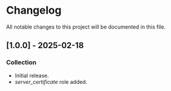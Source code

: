 # Changelog

All notable changes to this project will be documented in this file.

## [1.0.0] - 2025-02-18

### Collection

- Initial release.
- *server_certificate* role added.
